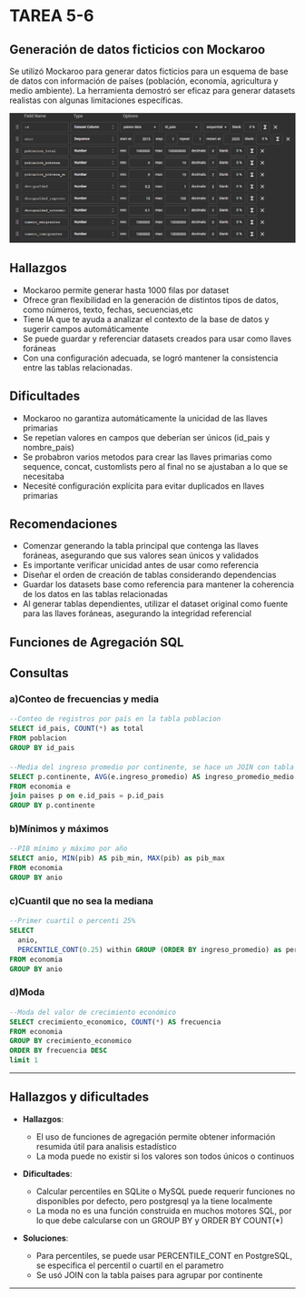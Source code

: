 # TAREA 5-6

## Generación de datos ficticios con Mockaroo

Se utilizó Mockaroo para generar datos ficticios para un esquema de base de datos con información de países (población, economía, agricultura y medio ambiente). La herramienta demostró ser eficaz para generar datasets realistas con algunas limitaciones específicas.

![alt text](<poblacion dataset.png>)

## Hallazgos 

- Mockaroo permite generar hasta 1000 filas por dataset
- Ofrece gran flexibilidad en la generación de distintos tipos de datos, como números, texto, fechas, secuencias,etc
- Tiene IA que te ayuda a analizar el contexto de la base de datos y sugerir campos automáticamente
- Se puede guardar y referenciar datasets creados para usar como llaves foráneas
- Con una configuración adecuada, se logró mantener la consistencia entre las tablas relacionadas.

## Dificultades

- Mockaroo no garantiza automáticamente la unicidad de las llaves primarias
- Se repetían valores en campos que deberían ser únicos (id_pais y nombre_pais)
- Se probabron varios metodos para crear las llaves primarias como sequence, concat, customlists pero al final no se ajustaban a lo que se necesitaba
- Necesité configuración explícita para evitar duplicados en llaves primarias

## Recomendaciones

- Comenzar generando la tabla principal que contenga las llaves foráneas, asegurando que sus valores sean únicos y validados
- Es importante verificar unicidad antes de usar como referencia
- Diseñar el orden de creación de tablas considerando dependencias
- Guardar los datasets base como referencia para mantener la coherencia de los datos en las tablas relacionadas
- Al generar tablas dependientes, utilizar el dataset original como fuente para las llaves foráneas, asegurando la integridad referencial


## Funciones de Agregación SQL

## Consultas

### a)Conteo de frecuencias y media
```sql
--Conteo de registros por país en la tabla poblacion
SELECT id_pais, COUNT(*) as total
FROM poblacion
GROUP BY id_pais

--Media del ingreso promedio por continente, se hace un JOIN con tabla paises
SELECT p.continente, AVG(e.ingreso_promedio) AS ingreso_promedio_medio
FROM economia e
join paises p on e.id_pais = p.id_pais
GROUP BY p.continente
```

### b)Mínimos y máximos
```sql
--PIB mínimo y máximo por año
SELECT anio, MIN(pib) AS pib_min, MAX(pib) as pib_max
FROM economia
GROUP BY anio
```

### c)Cuantil que no sea la mediana
```sql
--Primer cuartil o percenti 25%
SELECT
  anio,
  PERCENTILE_CONT(0.25) within GROUP (ORDER BY ingreso_promedio) as percentil_25
FROM economia
GROUP BY anio
```

### d)Moda
```sql
--Moda del valor de crecimiento económico
SELECT crecimiento_economico, COUNT(*) AS frecuencia
FROM economia
GROUP BY crecimiento_economico
ORDER BY frecuencia DESC
limit 1
```

---

## Hallazgos y dificultades

- **Hallazgos**:
  - El uso de funciones de agregación permite obtener información resumida útil para analisis estadístico
  - La moda puede no existir si los valores son todos únicos o continuos


- **Dificultades**:
  - Calcular percentiles en SQLite o MySQL puede requerir funciones no disponibles por defecto, pero postgresql ya la tiene localmente
  - La moda no es una función construida en muchos motores SQL, por lo que debe calcularse con un GROUP BY y ORDER BY COUNT(*)

- **Soluciones**:
  - Para percentiles, se puede usar PERCENTILE_CONT en PostgreSQL, se especifica el percentil o cuartil en el parametro
  - Se usó JOIN con la tabla paises para agrupar por continente

---